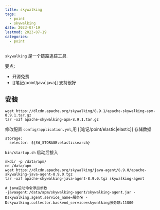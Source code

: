 ```yaml
---
title: skywalking
tags:
  - point
  - skywalking
date: 2023-07-19
lastmod: 2023-07-19
categories:
  - point
---
```


`skywalking` 是一个链路追踪工具.

要点:

- 开源免费
- [[笔记/point/java|java]] 支持很好

## 安装

```shell
wget https://dlcdn.apache.org/skywalking/8.9.1/apache-skywalking-apm-8.9.1.tar.gz
tar -xzf apache-skywalking-apm-8.9.1.tar.gz
```

修改配置 `config/application.yml`,用 [[笔记/point/elastic|elastic]] 存储数据

```shell
storage:
  selector: ${SW_STORAGE:elasticsearch}
```

`bin/startup.sh` 启动后接入

```shell
mkdir -p /data/apm/
cd /data/apm
wget https://dlcdn.apache.org/skywalking/java-agent/8.9.0/apache-skywalking-java-agent-8.9.0.tgz
tar -xzf apache-skywalking-java-agent-8.9.0.tgz skywalking-agent

# java启动命令添加参数
-javaagent:/data/apm/skywalking-agent/skywalking-agent.jar -Dskywalking.agent.service_name=服务名 -Dskywalking.collector.backend_service=skywalking服务端:11800
```
